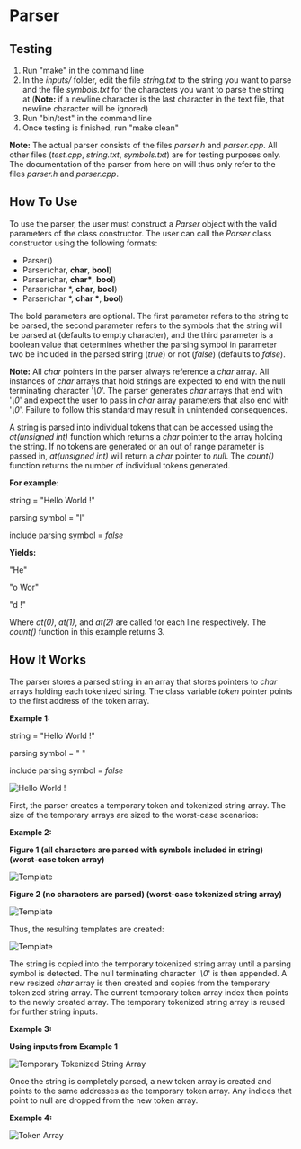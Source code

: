 # **Parser**

## Testing

1. Run "make" in the command line
2. In the *inputs/* folder, edit the file *string.txt* to the string you want to parse and the file *symbols.txt* for the characters you want to parse the string at (**Note:** if a newline character is the last character in the text file, that newline character will be ignored)
3. Run "bin/test" in the command line
4. Once testing is finished, run "make clean"

**Note:** The actual parser consists of the files *parser.h* and *parser.cpp*. All other files (*test.cpp*, *string.txt*, *symbols.txt*) are for testing purposes only. The documentation of the parser from here on will thus only refer to the files *parser.h* and *parser.cpp*.
## How To Use
To use the parser, the user must construct a *Parser* object with the valid parameters of the class constructor. The user can call the *Parser* class constructor using the following formats:
* Parser()
* Parser(char, **char**, **bool**)
* Parser(char, **char\***, **bool**)
* Parser(char \*, **char**, **bool**)
* Parser(char \*, **char \***, **bool**)

The bold parameters are optional. The first parameter refers to the string to be parsed, the second parameter refers to the symbols that the string will be parsed at (defaults to empty character), and the third parameter is a boolean value that determines whether the parsing symbol in parameter two be included in the parsed string (*true*) or not (*false*) (defaults to *false*).

**Note:** All *char* pointers in the parser always reference a *char* array. All instances of *char* arrays that hold strings are expected to end with the null terminating character '*\0*'. The parser generates *char* arrays that end with '*\0*' and expect the user to pass in *char* array parameters that also end with '*\0*'. Failure to follow this standard may result in unintended consequences.

A string is parsed into individual tokens that can be accessed using the *at(unsigned int)* function which returns a *char* pointer to the array holding the string. If no tokens are generated or an out of range parameter is passed in, *at(unsigned int)* will return a *char* pointer to *null*. The *count()* function returns the number of individual tokens generated.

**For example:**

string = "Hello World !"

parsing symbol = "l"

include parsing symbol = *false*

**Yields:**

"He"

"o Wor"

"d !"

Where *at(0)*, *at(1)*, and *at(2)* are called for each line respectively. The *count()* function in this example returns 3.

## How It Works
The parser stores a parsed string in an array that stores pointers to *char* arrays holding each tokenized string. The class variable *token* pointer points to the first address of the token array.

**Example 1:**

string = "Hello World !"

parsing symbol = " "

include parsing symbol = *false*

![Hello World !](/images/example1.PNG)

First, the parser creates a temporary token and tokenized string array. The size of the temporary arrays are sized to the worst-case scenarios:

**Example 2:**

**Figure 1 (all characters are parsed with symbols included in string) (worst-case token array)**

![Template](/images/example2.PNG)

**Figure 2 (no characters are parsed) (worst-case tokenized string array)**

![Template](/images/example3.PNG)

Thus, the resulting templates are created:

![Template](/images/example4.PNG)

The string is copied into the temporary tokenized string array until a parsing symbol is detected. The null terminating character '*\0*' is then appended. A new resized *char* array is then created and copies from the temporary tokenized string array. The current temporary token array index then points to the newly created array. The temporary tokenized string array is reused for further string inputs.

**Example 3:**

**Using inputs from Example 1**

![Temporary Tokenized String Array](/images/example5.PNG)

Once the string is completely parsed, a new token array is created and points to the same addresses as the temporary token array. Any indices that point to null are dropped from the new token array.

**Example 4:**

![Token Array](/images/example6.PNG)
